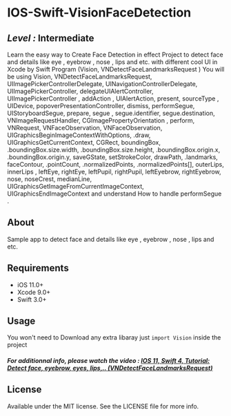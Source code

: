 # IOS-Swift-VisionFaceDetection
## *Level :* Intermediate
Learn the easy way to Create Face Detection in effect Project to detect face and details like eye , eyebrow , nose , lips and etc. with different cool UI in Xcode by Swift Program (Vision, VNDetectFaceLandmarksRequest ) You will be using Vision, VNDetectFaceLandmarksRequest, UIImagePickerControllerDelegate, UINavigationControllerDelegate, UIImagePickerController, delegateUIAlertController, UIImagePickerController , addAction , UIAlertAction, present, sourceType , UIDevice, popoverPresentationController, dismiss, performSegue, UIStoryboardSegue, prepare, segue , segue.identifier, segue.destination, VNImageRequestHandler, CGImagePropertyOrientation , perform, VNRequest, VNFaceObservation, VNFaceObservation, UIGraphicsBeginImageContextWithOptions, .draw, UIGraphicsGetCurrentContext, CGRect, boundingBox, .boundingBox.size.width, .boundingBox.size.height, .boundingBox.origin.x, .boundingBox.origin.y, saveGState, setStrokeColor, drawPath, .landmarks, faceContour, .pointCount, .normalizedPoints, .normalizedPoints[], outerLips, innerLips , leftEye, rightEye, leftPupil, rightPupil, leftEyebrow, rightEyebrow, nose, noseCrest, medianLine, UIGraphicsGetImageFromCurrentImageContext, UIGraphicsEndImageContext and understand How to handle performSegue . 


## About

Sample app to detect face and details like eye , eyebrow , nose , lips and etc. 

## Requirements

- iOS 11.0+
- Xcode 9.0+
- Swift 3.0+

## Usage

You won't need to Download any extra libaray just ```import Vision``` inside the project 

##### For additionnal info, please watch the video : [IOS 11, Swift 4, Tutorial: Detect face, eyebrow, eyes, lips,.. (VNDetectFaceLandmarksRequest)](https://www.youtube.com/watch?v=zylvQh1cU5Q)

## License

Available under the MIT license. See the LICENSE file for more info.
